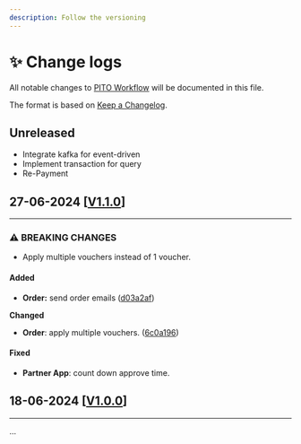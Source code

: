 ```yaml
---
description: Follow the versioning
---
```


# ✨ Change logs

All notable changes to [PITO Workflow](change-logs.md) will be documented in this file.

The format is based on [Keep a Changelog](http://keepachangelog.com/).

## Unreleased

* Integrate kafka for event-driven
* Implement transaction for query
* Re-Payment

## 27-06-2024 \[[V1.1.0](https://github.com/pitovn/be-platform/tree/v1.1.0)]

***

### ⚠ BREAKING CHANGES

* Apply multiple vouchers instead of 1 voucher.

#### Added

* **Order:** send order emails ([d03a2af](https://github.com/pitovn/be-platform/commit/d03a2af6108d2ebdcaaaae9e1d0f76cf37aa670a))

**Changed**

* **Order**: apply multiple vouchers. ([6c0a196](https://github.com/pitovn/be-platform/commit/6c0a196dca5de7a1a158b16fa8772ffab96dc84d))

#### Fixed

* **Partner App**: count down approve time.



## 18-06-2024 \[[V1.0.0](https://github.com/pitovn/be-platform/tree/v1.1.0)]

***

...
